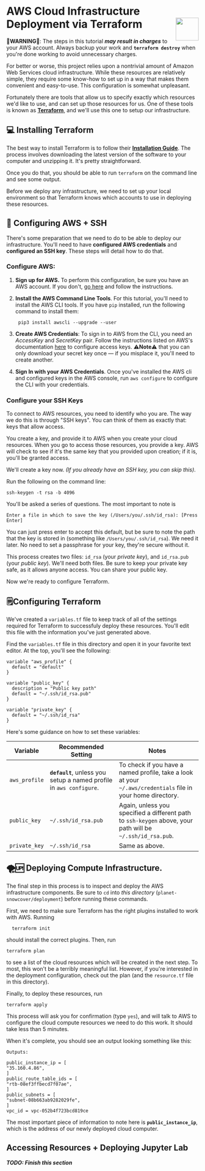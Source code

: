<p>
  <h1> AWS Cloud Infrastructure Deployment via Terraform
  <img width=60 style="float: right;" src="https://www.terraform.io/assets/images/og-image-8b3e4f7d.png"></h1></p>

🚨**WARNING**🚨: The steps in this tutorial ***may result in charges*** to your AWS account. Always backup your work and **`terraform destroy`** when you're done working to avoid unnecessary charges.

For better or worse, this project relies upon a nontrivial amount of Amazon Web Services cloud infrastructure. While these resources are relatively simple, they require some know-how to set up in a way that makes them convenient and easy-to-use. This configuration is somewhat unpleasant.

Fortunately there are tools that allow us to specify exactly which resources we'd like to use, and can set up those resources for us. One of these tools is known as [**Terraform**](https://www.terraform.io/docs/), and we'll use this one to setup our infrastructure.

## 💻 Installing Terraform

The best way to install Terraform is to follow their [**Installation Guide**](https://learn.hashicorp.com/terraform/getting-started/install.html). The process involves downloading the latest version of the software to your computer and unzipping it. It's pretty straightforward.

Once you do that, you should be able to run `terraform` on the command line and see some output.

Before we deploy any infrastructure, we need to set up your local environment so that Terraform knows which accounts to use in deploying these resources.

## 🔐 Configuring AWS + SSH

There's some preparation that we need to do to be able to deploy our infrastructure. You'll need to have **configured AWS credentials** and **configured an SSH key**. These steps will detail how to do that.

### **Configure AWS**:

1. **Sign up for AWS.** To perform this configuration, be sure you have an AWS account. If you don't, [go here](https://aws.amazon.com/premiumsupport/knowledge-center/create-and-activate-aws-account/) and follow the instructions.
1. **Install the AWS Command Line Tools**. For this tutorial, you'll need to install the AWS CLI tools. If you have `pip` installed, run the following command to install them:

        pip3 install awscli --upgrade --user

3. **Create AWS Credentials**: To sign in to AWS from the CLI, you need an *AccessKey* and *SecretKey* pair. Follow the instructions listed on AWS's documentation [here](https://docs.aws.amazon.com/cli/latest/userguide/cli-chap-configure.html) to configure access keys. ⚠️**Note**⚠️ that you can only download your secret key once –– if you misplace it, you'll need to create another.
3. **Sign In with your AWS Credentials**. Once you've installed the AWS cli and configured keys in the AWS console, run `aws configure` to configure the CLI with your credentials.



### Configure your SSH Keys

To connect to AWS resources, you need to identify who you are. The way we do this is through "SSH keys". You can think of them as exactly that: keys that allow access.

You create a key, and provide it to AWS when you create your cloud resources. When you go to access those resources, you provide a key. AWS will check to see if it's the same key that you provided upon creation; if it is, you'll be granted access.

We'll create a key now. *(If you already have an SSH key, you can skip this)*.

Run the following on the command line:

    ssh-keygen -t rsa -b 4096

You'll be asked a series of questions. The most important to note is

    Enter a file in which to save the key (/Users/you/.ssh/id_rsa): [Press Enter]

You can just press enter to accept this default, but be sure to note the path that the key is stored in (something like `/Users/you/.ssh/id_rsa`). We need it later. No need to set a passphrase for your key, they're secure without it.

This process creates two files: `id_rsa` (your *private key*), and `id_rsa.pub` (your *public key*). We'll need both files. Be sure to keep your private key safe, as it allows anyone access. You can share your public key.

Now we're ready to configure Terraform.

## 🗒Configuring Terraform

We've created a `variables.tf` file to keep track of all of the settings required for Terraform to successfuly deploy these resources. You'll edit this file with the information you've just generated above.  

Find the `variables.tf` file in this directory and open it in your favorite text editor. At the top, you'll see the following:

```
variable "aws_profile" {
  default = "default"
}

variable "public_key" {
  description = "Public key path"
  default = "~/.ssh/id_rsa.pub"
}

variable "private_key" {
  default = "~/.ssh/id_rsa"
}
```

Here's some guidance on how to set these variables:

| Variable  | Recommended Setting | Notes |
|---|---|---|
|  `aws_profile` | **`default`**, unless you setup a named profile in `aws configure`.  | To check if you have a named profile, take a look at your `~/.aws/credentials` file in your home directory.  |
|  `public_key` | `~/.ssh/id_rsa.pub`  | Again, unless you specified a different path to `ssh-keygen` above, your path will be `~/.ssh/id_rsa.pub`.  |
|  `private_key` | `~/.ssh/id_rsa`  | Same as above. |

## 🌪🆙 Deploying Compute Infrastructure.

The final step in this process is to inspect and deploy the AWS infrastructure components. Be sure to `cd` into *this directory* (`planet-snowcover/deployment`) before running these commands.

  First, we need to make sure Terraform has the right plugins installed to work with AWS. Running

      terraform init

should install the correct plugins. Then, run

    terraform plan

to see a list of the cloud resources which will be created in the next step. To most, this won't be a terribly meaningful list. However, if you're interested in the deployment configuration, check out the plan (and the `resource.tf` file in this directory).

Finally, to deploy these resources, run

    terraform apply

This process will ask you for confirmation (type `yes`), and will talk to AWS to configure the cloud compute resources we need to do this work. It should take less than 5 minutes.

When it's complete, you should see an output looking something like this:

    Outputs:

    public_instance_ip = [
    "35.160.4.86",
    ]
    public_route_table_ids = [
    "rtb-08ef3ffbecd7f07ae",
    ]
    public_subnets = [
    "subnet-08b663ab9282029fe",
    ]
    vpc_id = vpc-052b4f723bcd819ce

The most important piece of information to note here is **`public_instance_ip`**, which is the address of our newly deployed cloud computer.

## Accessing Resources + Deploying Jupyter Lab

***TODO: Finish this section***
